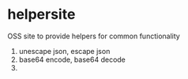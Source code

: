 # helpersite
OSS site to provide helpers for common functionality

1. unescape json, escape json
2. base64 encode, base64 decode
3. 
